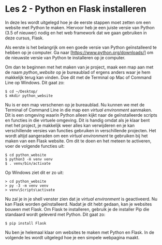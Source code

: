 # Les 2 - Python en Flask installeren

In deze les wordt uitgelegd hoe je de eerste stappen moet zetten om een website met Python te maken. Hiervoor heb je een juiste versie van Python (3.5 of nieuwer) nodig en het web framework dat we gaan gebruiken in deze cursus, Flask.

Als eerste is het belangrijk om een goede versie van Python geïnstalleerd te hebben op je computer. Ga naar [https://www.python.org/downloads/] om de nieuwste versie van Python te installeren op je computer.

Om dan te beginnen met het maken van je project, maak een map aan met de naam _python_website_ op je bureaublad of ergens anders waar je hem makkelijk terug kan vinden. Doe dit met de Terminal op Mac of Command Line op Windows. Dit gaat zo:

<pre><code class="bash">$ cd ~/Desktop/
$ mkdir python_website</code></pre>

Nu is er een map verschenen op je bureaublad. Nu kunnen we met de Terminal of Command Line in die map een _virtual environment_ aanmaken. Dit is een omgeving waarin Python alleen kijkt naar de geïnstalleerde scripts en functies in die virtuele omgeving. Dit is handig omdat als je klaar bent met het project, je makkelijk weer alles kan verwijderen en je kan verschillende versies van functies gebruiken in verschillende projecten. Het wordt altijd aangeraden om een _virtual environment_ te gebruiken bij het maken van een Flask website. Om dit te doen en het meteen te activeren, voer de volgende functies uit:

<pre><code class="bash">$ cd python_website
$ python3 -m venv venv
$ . venv/bin/activate</code></pre>

Op Windows ziet dit er zo uit:

<pre><code class="bash">> cd python_website
> py -3 -m venv venv
> venv\Scripts\activate</code></pre>

Nu zal je in je shell venster zien dat je _virtual environment_ is geactiveerd. Nu kan Flask worden geïnstalleerd. Nadat je dit hebt gedaan, kan je websites bouwen met Flask. Om Flask te installeren, gebruik je de installer Pip die standaard wordt geleverd met Python. Dit gaat zo:

<pre><code class="bash">$ pip install Flask</code></pre>

Nu ben je helemaal klaar om websites te maken met Python en Flask. In de volgende les wordt uitgelegd hoe je een simpele webpagina maakt.
